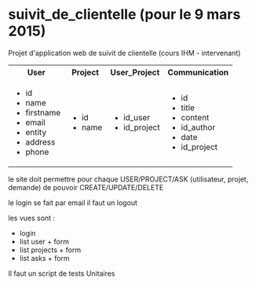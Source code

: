 # suivit_de_clientelle (pour le 9 mars 2015)
Projet d'application web de suivit de clientelle (cours IHM - intervenant)

<table>
<tr> <th>User</th> <th>Project</th> <th>User_Project</th> <th>Communication</th> </tr>
<tr>
 <td><ul>
 <li>id</li>
 <li>name</li>
 <li>firstname</li>
 <li>email</li>
 <li>entity</li>
 <li>address</li>
 <li>phone</li>
 </ul></td>
 <td><ul>
 <li>id</li>
 <li>name</li>
 </ul></td>
 <td><ul>
 <li>id_user</li>
 <li>id_project</li>
 </ul></td>
 <td><ul>
 <li>id</li>
 <li>title</li>
 <li>content</li>
 <li>id_author</li>
 <li>date</li>
 <li>id_project</li>
 </ul></td>
</tr>
</table>

le site doit permettre pour chaque USER/PROJECT/ASK (utilisateur, projet, demande)
de pouvoir CREATE/UPDATE/DELETE

le login se fait par email
il faut un logout

les vues sont :
- login
- list user + form
- list projects + form
- list asks + form

Il faut un script de tests Unitaires
